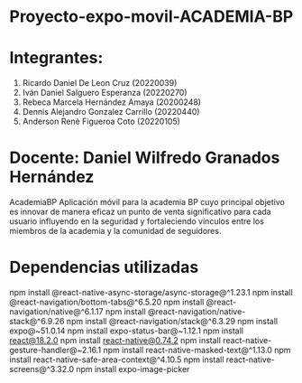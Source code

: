 ﻿# Proyecto-expo-movil-ACADEMIA-BP

# Integrantes: 
1. Ricardo Daniel De Leon Cruz (20220039)
2. Iván Daniel Salguero Esperanza (20220270)
3. Rebeca Marcela Hernández Amaya (20200248)
4. Dennis Alejandro Gonzalez Carrillo (20220440)
5. Anderson Renè Figueroa Coto (20220105)

# Docente: Daniel Wilfredo Granados Hernández

AcademiaBP
Aplicación móvil para la academia BP cuyo principal objetivo es innovar de manera eficaz un punto de venta significativo para cada usuario
influyendo en la seguridad y fortaleciendo vínculos entre los miembros de la academia y la comunidad de seguidores.

# Dependencias utilizadas
npm install @react-native-async-storage/async-storage@^1.23.1
npm install @react-navigation/bottom-tabs@^6.5.20
npm install @react-navigation/native@^6.1.17
npm install @react-navigation/native-stack@^6.9.26
npm install @react-navigation/stack@^6.3.29
npm install expo@~51.0.14
npm install expo-status-bar@~1.12.1
npm install react@18.2.0
npm install react-native@0.74.2
npm install react-native-gesture-handler@~2.16.1
npm install react-native-masked-text@^1.13.0
npm install react-native-safe-area-context@^4.10.5
npm install react-native-screens@^3.32.0
npm install expo-image-picker
 
 

